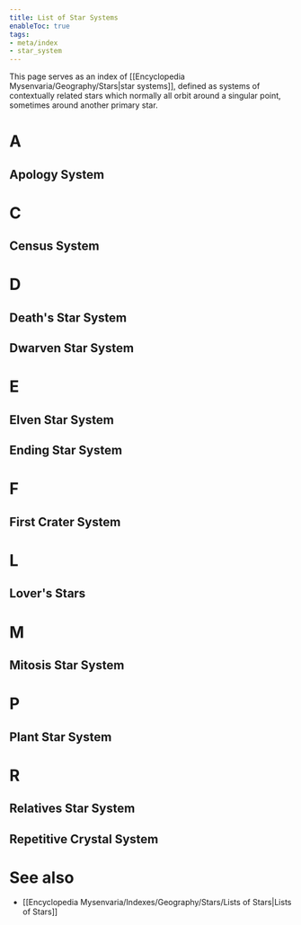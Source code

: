 ```yaml
---
title: List of Star Systems
enableToc: true
tags:
- meta/index
- star_system
---
```


This page serves as an index of [[Encyclopedia Mysenvaria/Geography/Stars|star systems]], defined as systems of contextually related stars which normally all orbit around a singular point, sometimes around another primary star.

# A
## Apology System

# C
## Census System

# D
## Death's Star System

## Dwarven Star System

# E
## Elven Star System

## Ending Star System

# F
## First Crater System

# L
## Lover's Stars

# M
## Mitosis Star System

# P
## Plant Star System

# R
## Relatives Star System

## Repetitive Crystal System

# See also
- [[Encyclopedia Mysenvaria/Indexes/Geography/Stars/Lists of Stars|Lists of Stars]]
